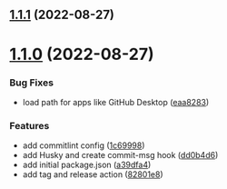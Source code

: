 ## [1.1.1](https://github.com/smithtimmytim/dotfiles/compare/v1.1.0...v1.1.1) (2022-08-27)

# [1.1.0](https://github.com/smithtimmytim/dotfiles/compare/v1.0.0...v1.1.0) (2022-08-27)


### Bug Fixes

* load path for apps like GitHub Desktop ([eaa8283](https://github.com/smithtimmytim/dotfiles/commit/eaa82834574a171f52b84b7bb7477099652517ba))


### Features

* add commitlint config ([1c69998](https://github.com/smithtimmytim/dotfiles/commit/1c69998bea341566b3fce28add1c41f64e6546e8))
* add Husky and create commit-msg hook ([dd0b4d6](https://github.com/smithtimmytim/dotfiles/commit/dd0b4d6c0c03766ff22d8eaaed4e834fce9b41ca))
* add initial package.json ([a39dfa4](https://github.com/smithtimmytim/dotfiles/commit/a39dfa49f618a235b1e56f85583c9444dc770caf))
* add tag and release action ([82801e8](https://github.com/smithtimmytim/dotfiles/commit/82801e85bf74f5bdf1cdecfe90963007963f3f21))
